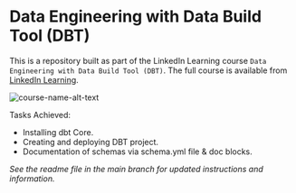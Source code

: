 # Data Engineering with Data Build Tool (DBT)
This is a repository built as part of the LinkedIn Learning course `Data Engineering with Data Build Tool (DBT)`. The full course is available from [LinkedIn Learning][lil-course-url].

![course-name-alt-text][lil-thumbnail-url] 

Tasks Achieved:
- Installing dbt Core.
- Creating and deploying DBT project.
- Documentation of schemas via schema.yml file & doc blocks.

_See the readme file in the main branch for updated instructions and information._


[0]: # (Replace these placeholder URLs with actual course URLs)

[lil-course-url]: https://www.linkedin.com/learning/data-engineering-with-dbt
[lil-thumbnail-url]: https://media.licdn.com/dms/image/D560DAQHnrbGtKKAabg/learning-public-crop_675_1200/0/1703199806902?e=2147483647&v=beta&t=Q6jKFTslSvhl3bYTkd0PuIEVnIx26lCa-XWVE5hCmm0